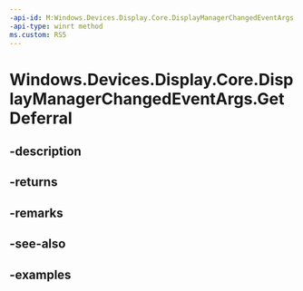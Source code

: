 ```yaml
---
-api-id: M:Windows.Devices.Display.Core.DisplayManagerChangedEventArgs.GetDeferral
-api-type: winrt method
ms.custom: RS5
---
```


<!-- Method syntax.
public Deferral DisplayManagerChangedEventArgs.GetDeferral()
-->

# Windows.Devices.Display.Core.DisplayManagerChangedEventArgs.GetDeferral

## -description

## -returns

## -remarks

## -see-also

## -examples
